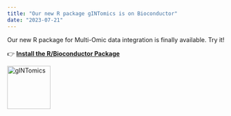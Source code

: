 ```yaml
---
title: "Our new R package gINTomics is on Bioconductor"
date: "2023-07-21"
---
```

Our new R package for Multi-Omic data integration is finally available. Try it! 

👉 [**Install the R/Bioconductor Package**](https://www.bioconductor.org/packages/release/bioc/html/gINTomics.html)

<img align='left' alt = 'gINTomics' src='/media/gINTomics.png' height="100" width="100"> 

<!--more-->
